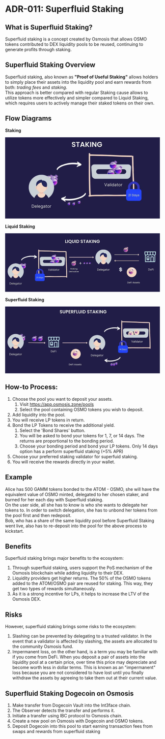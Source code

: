 # ADR-011: Superfluid Staking

## What is Superfluid Staking?

Superfluid staking is a concept created by Osmosis that allows OSMO tokens contributed to DEX liquidity pools to be reused, continuing to generate profits through staking.

## Superfluid Staking Overview

Superfluid staking, also known as **"Proof of Useful Staking"** allows holders to simply place their assets into the liquidity pool and earn rewards from both: *trading fees* and *staking*. \
This approach is better compared with regular Staking cause allows to utilize tokens more effectively and simpler compared to Liquid Staking, 
which requires users to actively manage their staked tokens on their own.

## Flow Diagrams

**Staking**

![img.png](/img/common/staking.png)

**Liquid Staking**

![img.png](/img/common/liquid_staking.png)

**Superfluid Staking**

![img.png](/img/common/superfluid_staking.png)

## How-to Process:
1. Choose the pool you want to deposit your assets.
   1. Visit https://app.osmosis.zone/pools
   2. Select the pool containing OSMO tokens you wish to deposit.
2. Add liquidity into the pool.
3. You will receive LP tokens in return.
4. Bond the LP Tokens to receive the additional yield.
   1. Select the 'Bond Shares' button. 
   2. You will be asked to bond your tokens for 1, 7, or 14 days. The returns are proportional to the bonding period. 
   3. Choose your bonding period and bond your LP tokens. Only 14 days option has a perform superfluid staking (+5% APR)
5. Choose your preferred staking validator for superfuid staking.
6. You will receive the rewards directly in your wallet.

## Example

Alice has 500 GAMM tokens bonded to the ATOM - OSMO, she will have the equivalent value of OSMO minted, delegated to her chosen staker, and burned for her each day with Superfluid staking. \
On the user side, all she has to know is who she wants to delegate her tokens to. In order to switch delegation, she has to unbond her tokens from the pool first and then redeposit. \
Bob, who has a share of the same liquidity pool before Superfluid Staking went live, also has to re-deposit into the pool for the above process to kickstart.

## Benefits

Superfluid staking brings major benefits to the ecosystem:

1. Through superfluid staking, users support the PoS mechanism of the Osmosis blockchain while adding liquidity to their DEX.
2. Liquidity providers get higher returns. The 50% of the OSMO tokens added to the ATOM/OSMO pair are reused for staking. This way, they get two types of rewards simultaneously.
3. As it is a strong incentive for LPs, it helps to increase the LTV of the Osmosis DEX.

## Risks

However, superfluid staking brings some risks to the ecosystem:

1. Slashing can be prevented by delegating to a trusted validator. In the event that a validator is affected by slashing, the assets are allocated to the community Osmosis fund.
2. Impermanent loss, on the other hand, is a term you may be familiar with if you come from DeFi. When you deposit a pair of assets into the liquidity pool at a certain price, over time this price may depreciate and become worth less in dollar terms. This is known as an "impermanent" loss because you are not considered to have lost until you finally withdraw the assets by agreeing to take them out at their current value.

## Superfluid Staking Dogecoin on Osmosis

1. Make transfer from Dogecoin Vault into the Int3face chain.
2. The Observer detects the transfer and performs it.
3. Initiate a transfer using IBC protocol to Osmosis chain.
4. Create a new pool on Osmosis with Dogecoin and OSMO tokens.
5. Deposit Dogecoin into this pool to start earning transaction fees from swaps and rewards from superfluid staking


